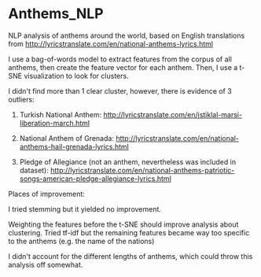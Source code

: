 # Anthems_NLP

NLP analysis of anthems around the world, based on English translations from
http://lyricstranslate.com/en/national-anthems-lyrics.html

I use a bag-of-words model to extract features from the corpus of all anthems, then create the feature vector for each anthem. Then, I use a t-SNE visualization to look for clusters.

I didn't find more than 1 clear cluster, however, there is evidence of 3 outliers:

1. Turkish National Anthem: http://lyricstranslate.com/en/istiklal-marsi-liberation-march.html

2. National Anthem of Grenada: http://lyricstranslate.com/en/national-anthems-hail-grenada-lyrics.html

3. Pledge of Allegiance (not an anthem, nevertheless was included in dataset): http://lyricstranslate.com/en/national-anthems-patriotic-songs-american-pledge-allegiance-lyrics.html

Places of improvement:

I tried stemming but it yielded no improvement.

Weighting the features before the t-SNE should improve analysis about clustering. Tried tf-idf but the remaining features became way too specific to the anthems (e.g. the name of the nations)

I didn't account for the different lengths of anthems, which could throw this analysis off somewhat.
